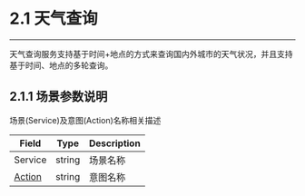 # 2.1 天气查询

---

天气查询服务支持基于时间+地点的方式来查询国内外城市的天气状况，并且支持基于时间、地点的多轮查询。

## 2.1.1 场景参数说明

场景\(Service\)及意图\(Action\)名称相关描述

| Field | Type | Description |
| --- | --- | --- |
| Service | string | 场景名称 |
| [Action](http://ros.ai) | string | 意图名称 |


